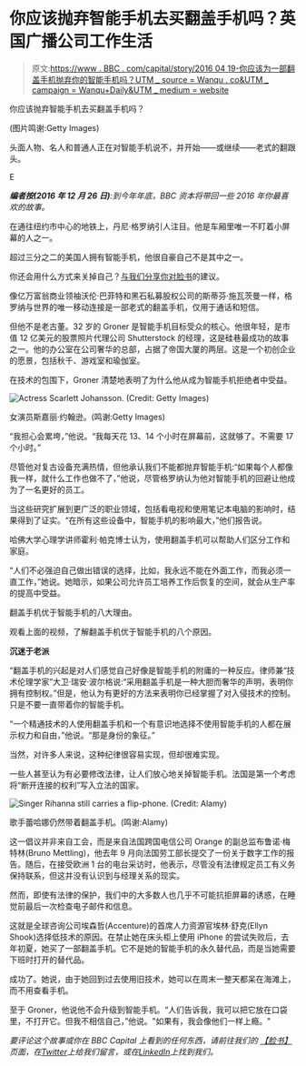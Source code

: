 # 你应该抛弃智能手机去买翻盖手机吗？英国广播公司工作生活

> 原文:[https://www . BBC . com/capital/story/2016 04 19-你应该为一部翻盖手机抛弃你的智能手机吗？UTM _ source = Wanqu . co&UTM _ campaign = Wanqu+Daily&UTM _ medium = website](https://www.bbc.com/capital/story/20160419-should-you-dump-your-smartphone-for-a-flip-phone?utm_source=wanqu.co&utm_campaign=Wanqu+Daily&utm_medium=website)



你应该抛弃智能手机去买翻盖手机吗？

(图片鸣谢:Getty Images)



头面人物、名人和普通人正在对智能手机说不，并开始——或继续——老式的翻跟头。

E

***编者按(2016 年 12 月 26 日)**:到今年年底，BBC 资本将带回一些 2016 年你最喜欢的故事。*

在通往纽约市中心的地铁上，丹尼·格罗纳引人注目。他是车厢里唯一不盯着小屏幕的人之一。

超过三分之二的美国人拥有智能手机，他很自豪自己不是其中之一。

你还会用什么方式来关掉自己？[与我们分享你对脸书](https://www.facebook.com/BBCCapital/photos/p.694569147388528/694569147388528/?type=3&theater)的建议。

像亿万富翁商业领袖沃伦·巴菲特和黑石私募股权公司的斯蒂芬·施瓦茨曼一样，格罗纳与世界的唯一移动连接是一部老式的翻盖手机，仅用于通话和短信。

但他不是老古董。32 岁的 Groner 是智能手机目标受众的核心。他很年轻，是市值 12 亿美元的股票照片代理公司 Shutterstock 的经理，这是硅巷最成功的故事之一。他的办公室在公司奢华的总部，占据了帝国大厦的两层。这是一个初创企业的愿景，包括秋千、游戏室和瑜伽室。

在技术的包围下，Groner 清楚地表明了为什么他从成为智能手机拒绝者中受益。

<picture><source media="(min-width:1200px)" srcset="https://ychef.files.bbci.co.uk/1600x900/p03rg44s.webp" type="image/webp"><source media="(min-width:1200px)" srcset="https://ychef.files.bbci.co.uk/1600x900/p03rg44s.jpg" type="image/jpeg"><source media="(min-width:880px)" srcset="https://ychef.files.bbci.co.uk/1280x720/p03rg44s.webp" type="image/webp"><source media="(min-width:880px)" srcset="https://ychef.files.bbci.co.uk/1280x720/p03rg44s.jpg" type="image/jpeg"><source media="(min-width:576px)" srcset="https://ychef.files.bbci.co.uk/976x549/p03rg44s.webp" type="image/webp"><source media="(min-width:576px)" srcset="https://ychef.files.bbci.co.uk/976x549/p03rg44s.jpg" type="image/jpeg"><source media="(min-width:224px)" srcset="https://ychef.files.bbci.co.uk/624x351/p03rg44s.webp" type="image/webp"><source media="(min-width:224px)" srcset="https://ychef.files.bbci.co.uk/624x351/p03rg44s.jpg" type="image/jpeg">![Actress Scarlett Johansson. (Credit: Getty Images)](../Images/3a7abc198d2753611767eade10d8c708.png "Actress Scarlett Johansson. (Credit: Getty Images)")</picture>

女演员斯嘉丽·约翰逊。(鸣谢:Getty Images)

“我担心会累垮，”他说。“我每天花 13、14 个小时在屏幕前，这就够了。不需要 17 个小时。”

尽管他对复古设备充满热情，但他承认我们不能都抛弃智能手机:“如果每个人都像我一样，就什么工作也做不了，”他说，尽管格罗纳认为他对智能手机的回避让他成为了一名更好的员工。

当这些研究扩展到更广泛的职业领域，包括看电视和使用笔记本电脑的影响时，结果得到了证实。“在所有这些设备中，智能手机的影响最大，”他们报告说。

哈佛大学心理学讲师霍利·帕克博士认为，使用翻盖手机可以帮助人们区分工作和家庭。

“人们不必强迫自己做出错误的选择，比如，我永远不能在外面工作，而我必须一直工作，”她说。她暗示，如果公司允许员工培养工作后恢复的空间，就会从生产率的提高中受益。

翻盖手机优于智能手机的八大理由。

观看上面的视频，了解翻盖手机优于智能手机的八个原因。

**沉迷于老派**

“翻盖手机的兴起是对人们感觉自己好像是智能手机的附庸的一种反应。律师兼“技术伦理学家”大卫·瑞安·波尔格说:“采用翻盖手机是一种大胆而奢华的声明，表明你拥有控制权。”但是，他认为有更好的方法来表明你已经掌握了对入侵技术的控制。只是不要一直带着你的智能手机。

“一个精通技术的人使用翻盖手机和一个有意识地选择不使用智能手机的人都在展示权力和自由，”他说。“那是身份的象征。”

当然，对许多人来说，这种纪律很容易实现，但却很难实现。

一些人甚至认为有必要修改法律，让人们放心地关掉智能手机。法国是第一个考虑将“断开连接的权利”写入立法的国家。

<picture><source media="(min-width:1200px)" srcset="https://ychef.files.bbci.co.uk/1600x900/p03rg419.webp" type="image/webp"><source media="(min-width:1200px)" srcset="https://ychef.files.bbci.co.uk/1600x900/p03rg419.jpg" type="image/jpeg"><source media="(min-width:880px)" srcset="https://ychef.files.bbci.co.uk/1280x720/p03rg419.webp" type="image/webp"><source media="(min-width:880px)" srcset="https://ychef.files.bbci.co.uk/1280x720/p03rg419.jpg" type="image/jpeg"><source media="(min-width:576px)" srcset="https://ychef.files.bbci.co.uk/976x549/p03rg419.webp" type="image/webp"><source media="(min-width:576px)" srcset="https://ychef.files.bbci.co.uk/976x549/p03rg419.jpg" type="image/jpeg"><source media="(min-width:224px)" srcset="https://ychef.files.bbci.co.uk/624x351/p03rg419.webp" type="image/webp"><source media="(min-width:224px)" srcset="https://ychef.files.bbci.co.uk/624x351/p03rg419.jpg" type="image/jpeg">![Singer Rihanna still carries a flip-phone. (Credit: Alamy)](../Images/21b45490e2d13a420a21223dc41090ac.png "Singer Rihanna still carries a flip-phone. (Credit: Alamy)")</picture>

歌手蕾哈娜仍然带着翻盖手机。(鸣谢:Alamy)

这一倡议并非来自工会，而是来自法国跨国电信公司 Orange 的副总监布鲁诺·梅特林(Bruno Mettling)，他去年 9 月向法国劳工部长提交了一份关于数字工作的报告。随后，在接受欧洲 1 台的电台采访时，他表示，尽管没有法律规定员工有义务保持联系，但这并没有认识到与经理关系的现实。

然而，即使有法律的保护，我们中的大多数人也几乎不可能抗拒屏幕的诱惑，在睡觉前最后一次检查电子邮件和信息。

这就是全球咨询公司埃森哲(Accenture)的首席人力资源官埃林·舒克(Ellyn Shook)选择低技术的原因。在禁止她在床头柜上使用 iPhone 的尝试失败后，去年初夏，她买了一部翻盖手机。它不是她的智能手机的永久替代品，而是当她需要下班时打开的替代品。

成功了。她说，由于她回到过去使用旧技术，她可以在周末一整天都呆在海滩上，而不用查看手机。

至于 Groner，他说他不会升级到智能手机。“人们告诉我，我可以把它放在口袋里，不打开它。但我不相信自己，”他说。"如果有，我会像他们一样上瘾。"

*要评论这个故事或你在 BBC Capital 上看到的任何东西，请前往我们的* [*【脸书】*](https://www.facebook.com/BBCCapital/posts/491421587703286) *页面，在*[*Twitter*](https://twitter.com/BBC_Capital)*上给我们留言，或在*[*LinkedIn*](https://www.linkedin.com/company/bbc-com)*上找到我们。*



